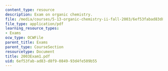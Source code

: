 ```yaml
---
content_type: resource
description: Exam on organic chemistry.
file: /media/courses/5-13-organic-chemistry-ii-fall-2003/6ef53fabad83d8f9084993d4fe509b55_2003Exam1.pdf
file_type: application/pdf
learning_resource_types:
- Exams
ocw_type: OCWFile
parent_title: Exams
parent_type: CourseSection
resourcetype: Document
title: 2003Exam1.pdf
uid: 6ef53fab-ad83-d8f9-0849-93d4fe509b55
---
```

